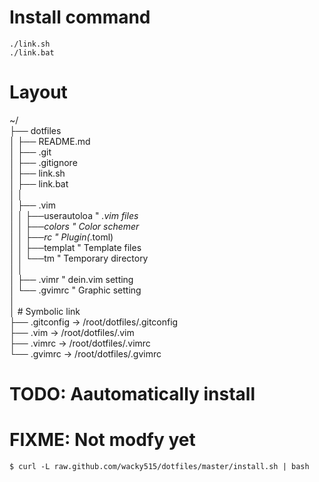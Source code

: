 # Install command
`./link.sh`  
`./link.bat`

# Layout
~/  
├── dotfiles  
│    ├── README.md  
│    ├── .git  
│    ├── .gitignore  
│    ├── link.sh  
│    ├── link.bat  
│    │  
│    ├── .vim  
│    │     ├──userautoloa		" *.vim files  
│    │     ├──colors			" Color schemer  
│    │     ├──rc				" Plugin(*.toml)  
│    │     ├──templat			" Template files  
│    │     └──tm				" Temporary directory  
│    │  
│    ├── .vimr					" dein.vim setting  
│    └── .gvimrc				" Graphic setting  
│  
│     # Symbolic link  
├── .gitconfig -&gt; /root/dotfiles/.gitconfig  
├── .vim -&gt; /root/dotfiles/.vim  
├── .vimrc -&gt; /root/dotfiles/.vimrc  
└── .gvimrc -&gt; /root/dotfiles/.gvimrc  

# TODO: Aautomatically install

# FIXME: Not modfy yet
`$ curl -L raw.github.com/wacky515/dotfiles/master/install.sh | bash`
